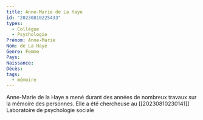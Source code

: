 ```yaml
---
title: Anne-Marie de La Haye 
id: "20230810225433"
types:
  - Collègue
  - Psychologie
Prénom: Anne-Marie
Nom: de La Haye
Genre: Femme
Pays: 
Naissance: 
Décès: 
tags:
  - mémoire
---
```


Anne-Marie de la Haye a mené durant des années de nombreux travaux sur la mémoire des personnes. Elle a été chercheuse au [[20230810230141]] Laboratoire de psychologie sociale   